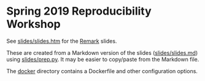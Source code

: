 # Spring 2019 Reproducibility Workshop

See [slides/slides.htm](slides/slides.html) for the
[Remark](https://remarkjs.com) slides.

These are created from a Markdown version of the slides ([slides/slides.md](slides/slides.md))
 using [slides/prep.py](slides/prep.py). It may be easier to copy/paste from
the Markdown file.

The [docker](docker) directory contains a Dockerfile and other configuration options.
